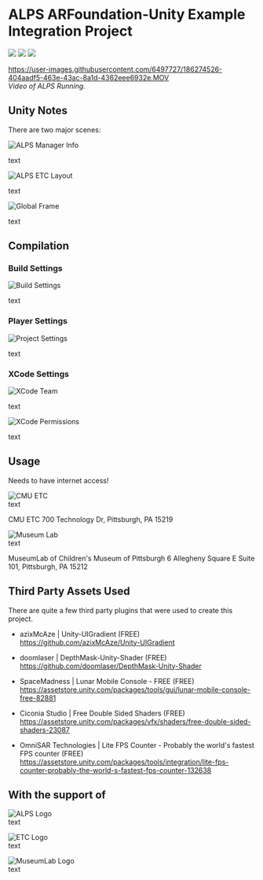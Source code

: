 # ALPS ARFoundation-Unity Example Integration Project

<img src="https://img.shields.io/badge/unity-2020.3.38f1-blue"/> <img src="https://img.shields.io/badge/platform-iOS-green"/> <img src="https://img.shields.io/badge/license-MIT-red"/> 

https://user-images.githubusercontent.com/6497727/186274526-404aadf5-463e-43ac-8a1d-4362eee6932e.MOV <br/>
*Video of ALPS Running.*

## Unity Notes

There are two major scenes:

![ALPS Manager Info](/ReadmeImages/ALPS_Manager_Info.png) <br/>

text

![ALPS ETC Layout](/ReadmeImages/ALPS_ETC_Layout.jpg) <br/>

text

![Global Frame](/ReadmeImages/GlobalFrame.png) <br/>

text

## Compilation

### Build Settings

![Build Settings](/ReadmeImages/BuildSettings.jpg) <br/>

text


### Player Settings

![Project Settings](/ReadmeImages/ProjectSettings.jpg) <br/>

text

### XCode Settings

![XCode Team](/ReadmeImages/XCode_Team.jpg) <br/>

text

![XCode Permissions](/ReadmeImages/XCode_Permissions.jpg) <br/>

text

## Usage

Needs to have internet access!


![CMU ETC](/ReadmeImages/cmuetc.jpg) <br/>
text

CMU ETC
700 Technology Dr, Pittsburgh, PA 15219

![Museum Lab](/ReadmeImages/museumlab.jpg) <br/>
text

MuseumLab of Children's Museum of Pittsburgh
6 Allegheny Square E Suite 101, Pittsburgh, PA 15212



## Third Party Assets Used
There are quite a few third party plugins that were used to create this project.

* azixMcAze | Unity-UIGradient (FREE) <br/>
https://github.com/azixMcAze/Unity-UIGradient

* doomlaser | DepthMask-Unity-Shader (FREE) <br/>
https://github.com/doomlaser/DepthMask-Unity-Shader

* SpaceMadness | Lunar Mobile Console - FREE (FREE) <br/> 
https://assetstore.unity.com/packages/tools/gui/lunar-mobile-console-free-82881

* Ciconia Studio | Free Double Sided Shaders (FREE) <br/>
https://assetstore.unity.com/packages/vfx/shaders/free-double-sided-shaders-23087

* OmniSAR Technologies | Lite FPS Counter - Probably the world's fastest FPS counter (FREE) <br/>
https://assetstore.unity.com/packages/tools/integration/lite-fps-counter-probably-the-world-s-fastest-fps-counter-132638


## With the support of

![ALPS Logo](/ReadmeImages/alps-logo-dark.png) <br/>
text

![ETC Logo](/ReadmeImages/etc_logo.jpg) <br/>
text

![MuseumLab Logo](/ReadmeImages/museumlab_Logo.png) <br/>
text
